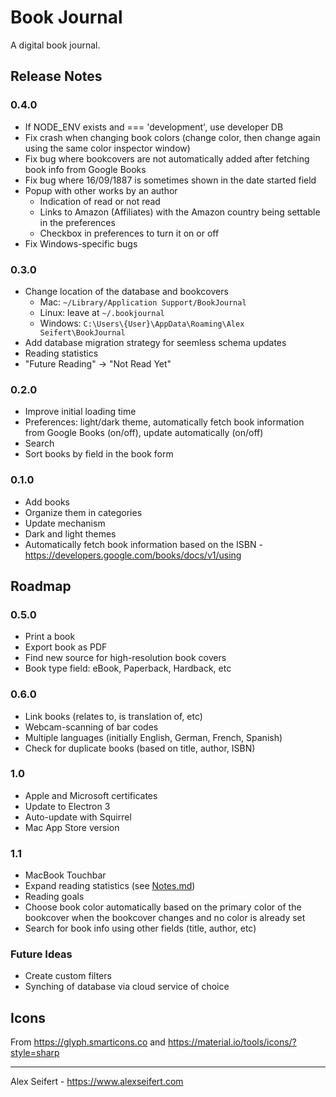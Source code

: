 # Book Journal

A digital book journal.

## Release Notes

### 0.4.0
- If NODE_ENV exists and === 'development', use developer DB
- Fix crash when changing book colors (change color, then change again using the same color inspector window)
- Fix bug where bookcovers are not automatically added after fetching book info from Google Books
- Fix bug where 16/09/1887 is sometimes shown in the date started field
- Popup with other works by an author
  - Indication of read or not read
  - Links to Amazon (Affiliates) with the Amazon country being settable in the preferences
  - Checkbox in preferences to turn it on or off
- Fix Windows-specific bugs

### 0.3.0
- Change location of the database and bookcovers
  - Mac: `~/Library/Application Support/BookJournal`
  - Linux: leave at `~/.bookjournal`
  - Windows: `C:\Users\{User}\AppData\Roaming\Alex Seifert\BookJournal`
- Add database migration strategy for seemless schema updates
- Reading statistics
- "Future Reading" -> "Not Read Yet"

### 0.2.0
- Improve initial loading time
- Preferences: light/dark theme, automatically fetch book information from Google Books (on/off), update automatically (on/off)
- Search
- Sort books by field in the book form

### 0.1.0
- Add books
- Organize them in categories
- Update mechanism
- Dark and light themes
- Automatically fetch book information based on the ISBN - https://developers.google.com/books/docs/v1/using


## Roadmap

### 0.5.0
- Print a book
- Export book as PDF
- Find new source for high-resolution book covers
- Book type field: eBook, Paperback, Hardback, etc

### 0.6.0
- Link books (relates to, is translation of, etc)
- Webcam-scanning of bar codes
- Multiple languages (initially English, German, French, Spanish)
- Check for duplicate books (based on title, author, ISBN)

### 1.0
- Apple and Microsoft certificates
- Update to Electron 3
- Auto-update with Squirrel
- Mac App Store version

### 1.1
- MacBook Touchbar
- Expand reading statistics (see [Notes.md](Notes.md))
- Reading goals
- Choose book color automatically based on the primary color of the bookcover when the bookcover changes and no color is already set
- Search for book info using other fields (title, author, etc)

### Future Ideas
- Create custom filters
- Synching of database via cloud service of choice

## Icons

From https://glyph.smarticons.co and https://material.io/tools/icons/?style=sharp

---

Alex Seifert - https://www.alexseifert.com
